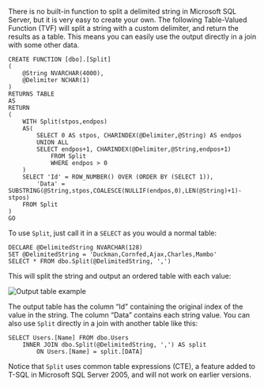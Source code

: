 There is no built-in function to split a delimited string in Microsoft SQL Server, but it is very easy to create your own. The following Table-Valued Function (TVF) will split a string with a custom delimiter, and return the results as a table. This means you can easily use the output directly in a join with some other data.

<!-- more-->

    CREATE FUNCTION [dbo].[Split]
    (
        @String NVARCHAR(4000),
        @Delimiter NCHAR(1)
    )
    RETURNS TABLE
    AS
    RETURN
    (
        WITH Split(stpos,endpos)
        AS(
            SELECT 0 AS stpos, CHARINDEX(@Delimiter,@String) AS endpos
            UNION ALL
            SELECT endpos+1, CHARINDEX(@Delimiter,@String,endpos+1)
                FROM Split
                WHERE endpos > 0
        )
        SELECT 'Id' = ROW_NUMBER() OVER (ORDER BY (SELECT 1)),
            'Data' = SUBSTRING(@String,stpos,COALESCE(NULLIF(endpos,0),LEN(@String)+1)-stpos)
        FROM Split
    )
    GO

To use `Split`, just call it in a `SELECT` as you would a normal table:

    DECLARE @DelimitedString NVARCHAR(128)
    SET @DelimitedString = 'Duckman,Cornfed,Ajax,Charles,Mambo'
    SELECT * FROM dbo.Split(@DelimitedString, ',')

This will split the string and output an ordered table with each value:

![Output table example](/images/blog/split-string-to-table-using-transact-sql/output.png)

The output table has the column “Id” containing the original index of the value in the string. The column “Data” contains each string value. You can also use `Split` directly in a join with another table like this:

    SELECT Users.[Name] FROM dbo.Users
        INNER JOIN dbo.Split(@DelimitedString, ',') AS split
            ON Users.[Name] = split.[DATA]

Notice that `Split` uses common table expressions (CTE), a feature added to T-SQL in Microsoft SQL Server 2005, and will not work on earlier versions.
